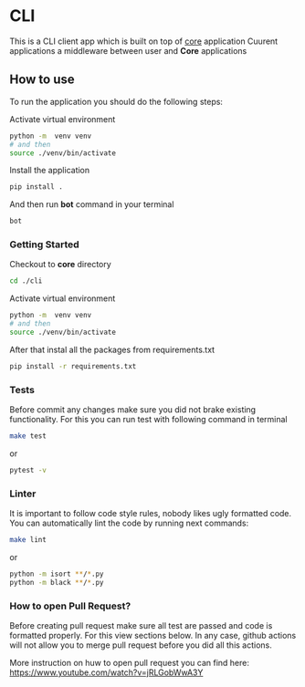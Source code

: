 # CLI

This is a CLI client app which is built on top of [core](../../core/) application
Cuurent applications a middleware between user and **Core** applications

## How to use

To run the application you should do the following steps:

Activate virtual environment

```bash
python -m  venv venv
# and then
source ./venv/bin/activate
```

Install the application

```bash
pip install .
```

And then run **bot** command in your terminal

```bash
bot
```

### Getting Started

Checkout to **core** directory

```bash
cd ./cli
```

Activate virtual environment

```bash
python -m  venv venv
# and then
source ./venv/bin/activate
```

After that instal all the packages from requirements.txt

```bash
pip install -r requirements.txt
```

### Tests

Before commit any changes make sure you did not brake existing functionality.
For this you can run test with following command in terminal

```bash
make test
```
or
```bash
pytest -v
```

### Linter

It is important to follow code style rules, nobody likes ugly formatted code.  
You can automatically lint the code by running next commands:

```bash
make lint
```
or 
```bash
python -m isort **/*.py
python -m black **/*.py
```

### How to open Pull Request?

Before creating pull request make sure all test are passed and code is formatted properly.
For this view sections below. In any case, github actions will not allow you to merge pull request before you did all this actions.

More instruction on huw to open pull request you can find here: https://www.youtube.com/watch?v=jRLGobWwA3Y